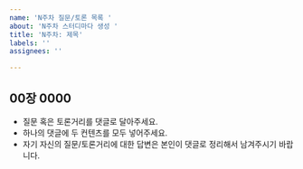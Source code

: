 ```yaml
---
name: 'N주차 질문/토론 목록 '
about: 'N주차 스터디마다 생성 '
title: 'N주차: 제목'
labels: ''
assignees: ''

---
```


## 00장 0000
- 질문 혹은 토론거리를 댓글로 달아주세요.
- 하나의 댓글에 두 컨텐츠를 모두 넣어주세요.
- 자기 자신의 질문/토론거리에 대한 답변은 본인이 댓글로 정리해서 남겨주시기 바랍니다.
